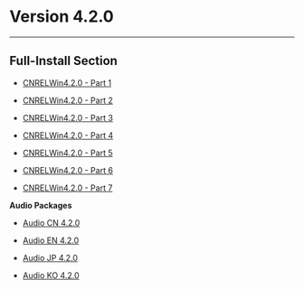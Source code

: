 # Version 4.2.0

----

## Full-Install Section

- [CNRELWin4.2.0 - Part 1](https://autopatchcn.yuanshen.com/client_app/download/pc_zip/20231030130954_PsW6Fr19EHxBCeKn/YuanShen_4.2.0.zip.001)

- [CNRELWin4.2.0 - Part 2](https://autopatchcn.yuanshen.com/client_app/download/pc_zip/20231030130954_PsW6Fr19EHxBCeKn/YuanShen_4.2.0.zip.002)

- [CNRELWin4.2.0 - Part 3](https://autopatchcn.yuanshen.com/client_app/download/pc_zip/20231030130954_PsW6Fr19EHxBCeKn/YuanShen_4.2.0.zip.003)

- [CNRELWin4.2.0 - Part 4](https://autopatchcn.yuanshen.com/client_app/download/pc_zip/20231030130954_PsW6Fr19EHxBCeKn/YuanShen_4.2.0.zip.004)

- [CNRELWin4.2.0 - Part 5](https://autopatchcn.yuanshen.com/client_app/download/pc_zip/20231030130954_PsW6Fr19EHxBCeKn/YuanShen_4.2.0.zip.005)

- [CNRELWin4.2.0 - Part 6](https://autopatchcn.yuanshen.com/client_app/download/pc_zip/20231030130954_PsW6Fr19EHxBCeKn/YuanShen_4.2.0.zip.006)

- [CNRELWin4.2.0 - Part 7](https://autopatchcn.yuanshen.com/client_app/download/pc_zip/20231030130954_PsW6Fr19EHxBCeKn/YuanShen_4.2.0.zip.007)

**Audio Packages**

- [Audio CN 4.2.0](https://autopatchcn.yuanshen.com/client_app/download/pc_zip/20231030130954_PsW6Fr19EHxBCeKn/Audio_Chinese_4.2.0.zip)

- [Audio EN 4.2.0](https://autopatchcn.yuanshen.com/client_app/download/pc_zip/20231030130954_PsW6Fr19EHxBCeKn/Audio_English(US)_4.2.0.zip)

- [Audio JP 4.2.0](https://autopatchcn.yuanshen.com/client_app/download/pc_zip/20231030130954_PsW6Fr19EHxBCeKn/Audio_Japanese_4.2.0.zip)

- [Audio KO 4.2.0](https://autopatchcn.yuanshen.com/client_app/download/pc_zip/20231030130954_PsW6Fr19EHxBCeKn/Audio_Korean_4.2.0.zip)
